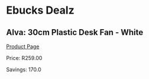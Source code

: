 
# Ebucks Dealz
## Alva: 30cm Plastic Desk Fan - White
[Product Page](https://www.ebucks.com/web/shop/productSelected.do?prodId=673617404&catId=704982758)

Price: R259.00

Savings: 170.0


	
